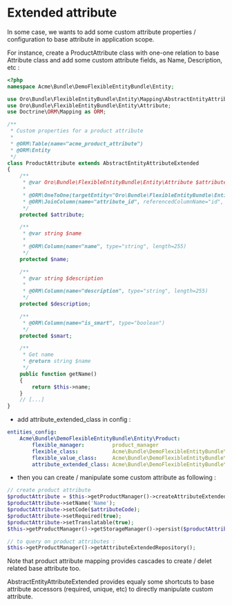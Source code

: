 Extended attribute
==================

In some case, we wants to add some custom attribute properties / configuration to base attribute in application scope.

For instance, create a ProductAttribute class with one-one relation to base Attribute class and add some custom attribute fields, as Name, Description, etc :

```php
<?php
namespace Acme\Bundle\DemoFlexibleEntityBundle\Entity;

use Oro\Bundle\FlexibleEntityBundle\Entity\Mapping\AbstractEntityAttributeExtended;
use Oro\Bundle\FlexibleEntityBundle\Entity\Attribute;
use Doctrine\ORM\Mapping as ORM;

/**
 * Custom properties for a product attribute
 *
 * @ORM\Table(name="acme_product_attribute")
 * @ORM\Entity
 */
class ProductAttribute extends AbstractEntityAttributeExtended 
{
    /**
     * @var Oro\Bundle\FlexibleEntityBundle\Entity\Attribute $attribute
     *
     * @ORM\OneToOne(targetEntity="Oro\Bundle\FlexibleEntityBundle\Entity\Attribute", cascade={"persist", "merge", "remove"})
     * @ORM\JoinColumn(name="attribute_id", referencedColumnName="id", onDelete="cascade")
     */
    protected $attribute;

    /**
     * @var string $name
     *
     * @ORM\Column(name="name", type="string", length=255)
     */
    protected $name;

    /**
     * @var string $description
     *
     * @ORM\Column(name="description", type="string", length=255)
     */
    protected $description;

    /**
     * @ORM\Column(name="is_smart", type="boolean")
     */
    protected $smart;

    /**
     * Get name
     * @return string $name
     */
    public function getName()
    {
        return $this->name;
    }
    // [...]
}
```

- add attribute_extended_class in config :

```yaml
entities_config:
    Acme\Bundle\DemoFlexibleEntityBundle\Entity\Product:
        flexible_manager:         product_manager
        flexible_class:           Acme\Bundle\DemoFlexibleEntityBundle\Entity\Product
        flexible_value_class:     Acme\Bundle\DemoFlexibleEntityBundle\Entity\ProductValue
        attribute_extended_class: Acme\Bundle\DemoFlexibleEntityBundle\Entity\ProductAttribute
```

- then you can create / manipulate some custom attribute as following :

```php
// create product attribute
$productAttribute = $this->getProductManager()->createAttributeExtended(new TextType());
$productAttribute->setName('Name');
$productAttribute->setCode($attributeCode);
$productAttribute->setRequired(true);
$productAttribute->setTranslatable(true);
$this->getProductManager()->getStorageManager()->persist($productAttribute);

// to query on product attributes :
$this->getProductManager()->getAttributeExtendedRepository();
```

Note that product attribute mapping provides cascades to create / delet related base attribute too.

AbstractEntityAttributeExtended provides equaly some shortcuts to base attribute accessors (required, unique, etc) to directly manipulate custom attribute.

